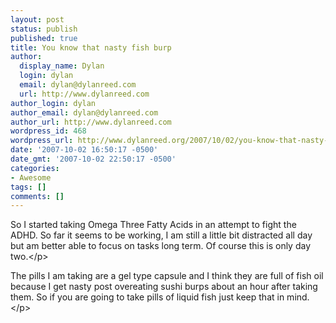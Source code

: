 ```yaml
---
layout: post
status: publish
published: true
title: You know that nasty fish burp
author:
  display_name: Dylan
  login: dylan
  email: dylan@dylanreed.com
  url: http://www.dylanreed.com
author_login: dylan
author_email: dylan@dylanreed.com
author_url: http://www.dylanreed.com
wordpress_id: 468
wordpress_url: http://www.dylanreed.org/2007/10/02/you-know-that-nasty-fish-burp/
date: '2007-10-02 16:50:17 -0500'
date_gmt: '2007-10-02 22:50:17 -0500'
categories:
- Awesome
tags: []
comments: []
---
```

<p>So I started taking Omega Three Fatty Acids in an attempt to fight the ADHD. So far it seems to be working, I am still a little bit distracted all day but am better able to focus on tasks long term. Of course this is only day two.<&#47;p>
<p>The pills I am taking are a gel type capsule and I think they are full of fish oil because I get nasty post overeating sushi burps about an hour after taking them. So if you are going to take pills of liquid fish just keep that in mind.<&#47;p></p>

